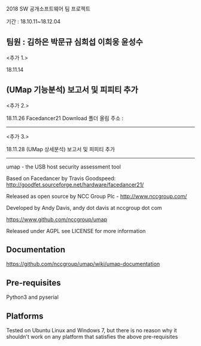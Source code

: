 2018 SW 공개소프트웨어 팀 프로젝트

기간 : 18.10.11~18.12.04

팀원 : 김하은 박문규 심희섭 이희웅 윤성수
-----------------------------------------------------------------------------------------------
<추가 1.>

18.11.14


(UMap 기능분석) 보고서  및 피피티 추가
------------------------------------------------------------------------------------------------
<추가 2.>

18.11.26
Facedancer21 Download 폴더 올림
주소 :

------------------------------------------------------------------------------------------------
<추가 3.>

18.11.28
(UMap 상세분석) 보고서  및 피피티 추가

------------------------------------------------------------------------------------------------
umap - the USB host security assessment tool 

Based on Facedancer by Travis Goodspeed:
http://goodfet.sourceforge.net/hardware/facedancer21/

Released as open source by NCC Group Plc - http://www.nccgroup.com/

Developed by Andy Davis, andy dot davis at nccgroup dot com

https://www.github.com/nccgroup/umap

Released under AGPL see LICENSE for more information

## Documentation

https://github.com/nccgroup/umap/wiki/umap-documentation

## Pre-requisites

Python3 and pyserial

## Platforms

Tested on Ubuntu Linux and Windows 7, but there is no reason why it shouldn't work on any platform that satisfies the above pre-requisites
